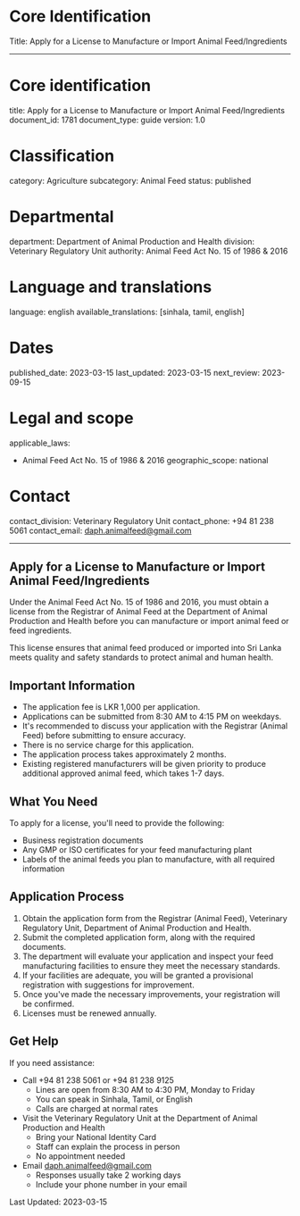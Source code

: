 # Core Identification
Title: Apply for a License to Manufacture or Import Animal Feed/Ingredients

---
# Core identification
title: Apply for a License to Manufacture or Import Animal Feed/Ingredients
document_id: 1781
document_type: guide
version: 1.0

# Classification
category: Agriculture
subcategory: Animal Feed
status: published

# Departmental
department: Department of Animal Production and Health
division: Veterinary Regulatory Unit
authority: Animal Feed Act No. 15 of 1986 & 2016

# Language and translations
language: english
available_translations: [sinhala, tamil, english]

# Dates
published_date: 2023-03-15
last_updated: 2023-03-15
next_review: 2023-09-15

# Legal and scope
applicable_laws:
 - Animal Feed Act No. 15 of 1986 & 2016
geographic_scope: national

# Contact
contact_division: Veterinary Regulatory Unit
contact_phone: +94 81 238 5061
contact_email: daph.animalfeed@gmail.com

---

## Apply for a License to Manufacture or Import Animal Feed/Ingredients

Under the Animal Feed Act No. 15 of 1986 and 2016, you must obtain a license from the Registrar of Animal Feed at the Department of Animal Production and Health before you can manufacture or import animal feed or feed ingredients.

This license ensures that animal feed produced or imported into Sri Lanka meets quality and safety standards to protect animal and human health.

## Important Information

- The application fee is LKR 1,000 per application.
- Applications can be submitted from 8:30 AM to 4:15 PM on weekdays.
- It's recommended to discuss your application with the Registrar (Animal Feed) before submitting to ensure accuracy.
- There is no service charge for this application.
- The application process takes approximately 2 months.
- Existing registered manufacturers will be given priority to produce additional approved animal feed, which takes 1-7 days.

## What You Need

To apply for a license, you'll need to provide the following:

- Business registration documents
- Any GMP or ISO certificates for your feed manufacturing plant
- Labels of the animal feeds you plan to manufacture, with all required information

## Application Process

1. Obtain the application form from the Registrar (Animal Feed), Veterinary Regulatory Unit, Department of Animal Production and Health.
2. Submit the completed application form, along with the required documents.
3. The department will evaluate your application and inspect your feed manufacturing facilities to ensure they meet the necessary standards.
4. If your facilities are adequate, you will be granted a provisional registration with suggestions for improvement.
5. Once you've made the necessary improvements, your registration will be confirmed.
6. Licenses must be renewed annually.

## Get Help

If you need assistance:

- Call +94 81 238 5061 or +94 81 238 9125
    - Lines are open from 8:30 AM to 4:30 PM, Monday to Friday
    - You can speak in Sinhala, Tamil, or English
    - Calls are charged at normal rates
- Visit the Veterinary Regulatory Unit at the Department of Animal Production and Health
    - Bring your National Identity Card
    - Staff can explain the process in person
    - No appointment needed
- Email daph.animalfeed@gmail.com
    - Responses usually take 2 working days
    - Include your phone number in your email

Last Updated: 2023-03-15